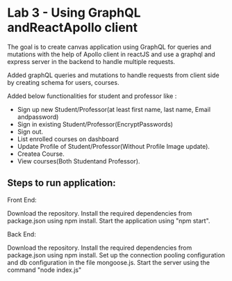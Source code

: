 # Lab 3 - Using GraphQL andReactApollo client

The goal is to create canvas application using GraphQL for queries and mutations with the help of Apollo client  in reactJS and  use a graphql and express server in the backend to handle multiple requests. 

Added graphQL queries and mutations to handle requests from client side by creating schema for users, courses.

Added below functionalities for student and professor like :
* Sign up new Student/Professor(at least first name, last name, Email andpassword)
* Sign in existing Student/Professor(EncryptPasswords)
* Sign out. 
* List enrolled courses on dashboard 
* Update Profile of Student/Professor(Without Profile Image update).
* Createa Course.
* View courses(Both Studentand Professor).

## Steps to run application:

Front End:

Download the repository. Install the required dependencies from package.json using npm install. Start the application using "npm start".

Back End:

Download the repository. Install the required dependencies from package.json using npm install. Set up the connection pooling configuration and db configuration in the file mongoose.js. Start the server using the command "node index.js"
